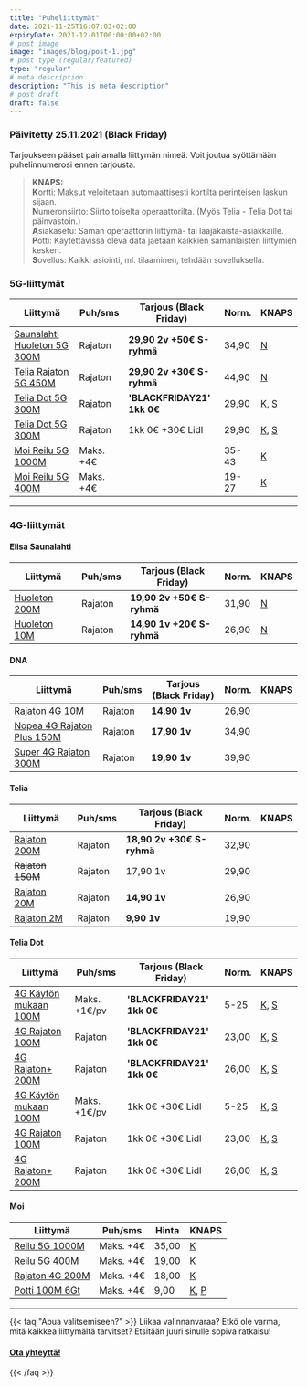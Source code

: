 ```yaml
---
title: "Puheliittymät"
date: 2021-11-25T16:07:03+02:00
expiryDate: 2021-12-01T00:00:00+02:00
# post image
image: "images/blog/post-1.jpg"
# post type (regular/featured)
type: "regular"
# meta description
description: "This is meta description"
# post draft
draft: false
---
```


### Päivitetty 25.11.2021 (Black Friday)

Tarjoukseen pääset painamalla liittymän nimeä. Voit joutua syöttämään puhelinnumerosi ennen tarjousta.

<a name="knaps"></a>
>**KNAPS:**<br>
>**K**ortti: Maksut veloitetaan automaattisesti kortilta perinteisen laskun sijaan.<br>
>**N**umeronsiirto: Siirto toiselta operaattorilta. (Myös Telia - Telia Dot tai päinvastoin.)<br>
>**A**siakasetu: Saman operaattorin liittymä- tai laajakaista-asiakkaille.<br>
>**P**otti: Käytettävissä oleva data jaetaan kaikkien samanlaisten liittymien kesken.<br>
>**S**ovellus: Kaikki asiointi, ml. tilaaminen, tehdään sovelluksella.<br>

<a name="5g"></a>
### 5G-liittymät

Liittymä                          |Puh/sms  | Tarjous **(Black Friday)**|Norm.|KNAPS
----------------------------------|---------|--------------------------|-----|-----
[Saunalahti Huoleton 5G 300M][EBF]|Rajaton  |**29,90 2v +50€ S-ryhmä** |34,90|[N]
[Telia Rajaton 5G 450M][TBF]      |Rajaton  |**29,90 2v +30€ S-ryhmä** |44,90|[N]
[Telia Dot 5G 300M][TD]           |Rajaton  |**'BLACKFRIDAY21' 1kk 0€**|29,90|[K], [S]
[Telia Dot 5G 300M][TDL]          |Rajaton  |1kk 0€ +30€ Lidl          |29,90|[K], [S]
[Moi Reilu 5G 1000M][M51]         |Maks. +4€|                          |35-43|[K]
[Moi Reilu 5G 400M][M51]          |Maks. +4€|                          |19-27|[K]

<hr>

<a name="4g"></a>
### 4G-liittymät

<a name="4g-elisa"></a>
#### Elisa Saunalahti

Liittymä            |Puh/sms|Tarjous **(Black Friday)**|Norm.|KNAPS
--------------------|-------|--------------------------|-----|-----
[Huoleton 200M][EBF]|Rajaton|**19,90 2v +50€ S-ryhmä** |31,90|[N]
[Huoleton 10M][EBF] |Rajaton|**14,90 1v +20€ S-ryhmä** |26,90|[N]

<a name="4g-dna"></a>
#### DNA

Liittymä                         |Puh/sms|Tarjous **(Black Friday)**|Norm.|KNAPS
---------------------------------|-------|--------------------------|-----|-----
[Rajaton 4G 10M][DBF]            |Rajaton|**14,90 1v**              |26,90|
[Nopea 4G Rajaton Plus 150M][DBF]|Rajaton|**17,90 1v**              |34,90|
[Super 4G Rajaton 300M][DBF]     |Rajaton|**19,90 1v**              |39,90|

<a name="4g-telia"></a>
#### Telia

Liittymä           |Puh/sms|Tarjous **(Black Friday)**|Norm.|KNAPS
-------------------|-------|--------------------------|-----|-----
[Rajaton 200M][TBF]|Rajaton|**18,90 2v +30€ S-ryhmä** |32,90|
~~Rajaton 150M~~   |Rajaton|17,90 1v                  |29,90|
[Rajaton 20M][TBF] |Rajaton|**14,90 1v**              |26,90|
[Rajaton 2M][TBF]  |Rajaton|**9,90 1v**               |19,90|

<a name="4g-dot"></a>
#### Telia Dot

Liittymä                    |Puh/sms     |Tarjous **(Black Friday)**|Norm.|KNAPS
----------------------------|------------|--------------------------|-----|-----
[4G Käytön mukaan 100M][TD] |Maks. +1€/pv|**'BLACKFRIDAY21' 1kk 0€**|5-25 |[K], [S]
[4G Rajaton 100M][TD]       |Rajaton     |**'BLACKFRIDAY21' 1kk 0€**|23,00|[K], [S]
[4G Rajaton+ 200M][TD]      |Rajaton     |**'BLACKFRIDAY21' 1kk 0€**|26,00|[K], [S]
[4G Käytön mukaan 100M][TDL]|Maks. +1€/pv|1kk 0€ +30€ Lidl          |5-25 |[K], [S]
[4G Rajaton 100M][TDL]      |Rajaton     |1kk 0€ +30€ Lidl          |23,00|[K], [S]
[4G Rajaton+ 200M][TDL]     |Rajaton     |1kk 0€ +30€ Lidl          |26,00|[K], [S]

<a name="4g-moi"></a>
#### Moi

Liittymä              |Puh/sms  |Hinta|KNAPS
----------------------|---------|-----|-----
[Reilu 5G 1000M][M51] |Maks. +4€|35,00|[K]
[Reilu 5G 400M][M51]  |Maks. +4€|19,00|[K]
[Rajaton 4G 200M][M41]|Maks. +4€|18,00|[K]
[Potti 100M 6Gt][M42] |Maks. +4€|9,00 |[K], [P]

<hr>

{{< faq "Apua valitsemiseen?" >}}
Liikaa valinnanvaraa? Etkö ole varma, mitä kaikkea liittymältä tarvitset? Etsitään juuri sinulle sopiva ratkaisu!

#### [Ota yhteyttä!](../../contact)
{{< /faq >}}

[K]: #knaps "Kortti"
[N]: #knaps "Numeronsiirto"
[A]: #knaps "Asiakasetu"
[P]: #knaps "Potti"
[S]: #knaps "Sovellus"

[E51]: #
[D51]: #
[T51]: #
[M51]: https://www.moi.fi/5g

[E41]: #
[D41]: #
[T41]: #
[TD]: https://www.telia.fi/dot
[M41]: https://www.moi.fi/tilaa
[M42]: https://www.moi.fi/moipotti

[TDL]: https://www.telia.fi/dot/lidlplus
[EBF]: https://www.elisa.fi/kauppa/erikoistarjous
[TBF]: https://www.telia.fi/kampanjat/liittymat/huippudiili
[EM1]: https://www.elisa.fi/kauppa/tarjoukset
[DBF]: https://www.dna.fi/sinunhintasi

